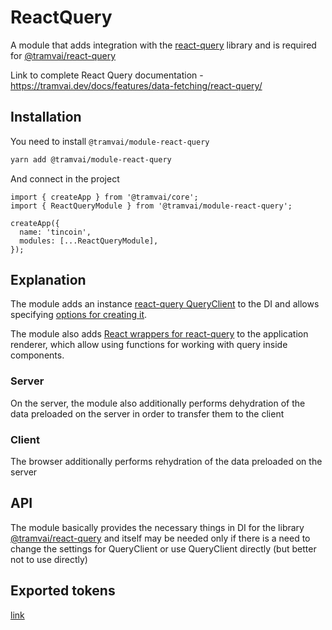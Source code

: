 # ReactQuery

A module that adds integration with the [react-query](https://tanstack.com/query/v4) library and is required for [@tramvai/react-query](references/tramvai/react-query.md)

Link to complete React Query documentation - https://tramvai.dev/docs/features/data-fetching/react-query/

## Installation

You need to install `@tramvai/module-react-query`

```bash
yarn add @tramvai/module-react-query
```

And connect in the project

```tsx
import { createApp } from '@tramvai/core';
import { ReactQueryModule } from '@tramvai/module-react-query';

createApp({
  name: 'tincoin',
  modules: [...ReactQueryModule],
});
```

## Explanation

The module adds an instance [react-query QueryClient](https://tanstack.com/query/v4/docs/reference/QueryClient) to the DI and allows specifying [options for creating it](https://tanstack.com/query/v4/docs/reference/QueryClient#queryclientsetdefaultoptions).

The module also adds [React wrappers for react-query](https://tanstack.com/query/v4/docs/reference/QueryClientProvider) to the application renderer, which allow using functions for working with query inside components.

### Server

On the server, the module also additionally performs dehydration of the data preloaded on the server in order to transfer them to the client

### Client

The browser additionally performs rehydration of the data preloaded on the server

## API

The module basically provides the necessary things in DI for the library [@tramvai/react-query](references/tramvai/react-query.md) and itself may be needed only if there is a need to change the settings for QueryClient or use QueryClient directly (but better not to use directly)

## Exported tokens

[link](references/tokens/react-query.md)
